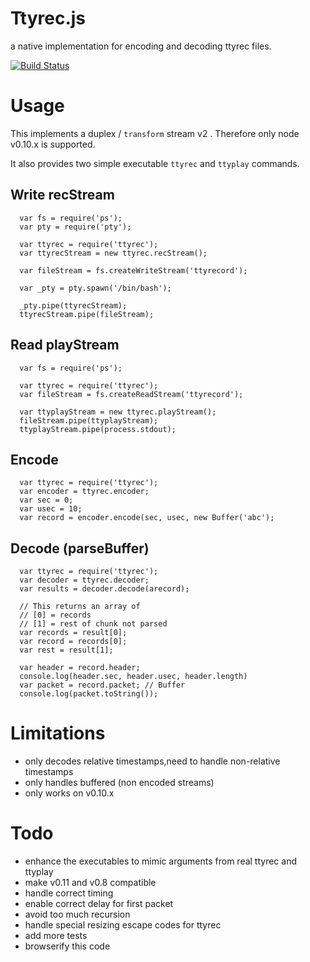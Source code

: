 # Ttyrec.js

a native implementation for encoding and decoding ttyrec files.

[![Build Status](https://travis-ci.org/jedi4ever/ttyrec.js.png)](https://travis-ci.org/jedi4ever/ttyrec.js)

# Usage
This implements a duplex / `transform` stream v2 .  Therefore only node v0.10.x is supported.

It also provides two simple executable `ttyrec` and `ttyplay` commands.

## Write recStream
```
  var fs = require('ps');
  var pty = require('pty');

  var ttyrec = require('ttyrec');
  var ttyrecStream = new ttyrec.recStream();

  var fileStream = fs.createWriteStream('ttyrecord');

  var _pty = pty.spawn('/bin/bash');

  _pty.pipe(ttyrecStream);
  ttyrecStream.pipe(fileStream);
```

## Read playStream
```
  var fs = require('ps');

  var ttyrec = require('ttyrec');
  var fileStream = fs.createReadStream('ttyrecord');

  var ttyplayStream = new ttyrec.playStream();
  fileStream.pipe(ttyplayStream);
  ttyplayStream.pipe(process.stdout);
```

## Encode
```
  var ttyrec = require('ttyrec');
  var encoder = ttyrec.encoder;
  var sec = 0;
  var usec = 10;
  var record = encoder.encode(sec, usec, new Buffer('abc');
```

## Decode (parseBuffer)
```
  var ttyrec = require('ttyrec');
  var decoder = ttyrec.decoder;
  var results = decoder.decode(arecord);

  // This returns an array of
  // [0] = records
  // [1] = rest of chunk not parsed
  var records = result[0];
  var record = records[0];
  var rest = result[1];

  var header = record.header;
  console.log(header.sec, header.usec, header.length)
  var packet = record.packet; // Buffer
  console.log(packet.toString());

```

# Limitations
- only decodes relative timestamps,need to handle non-relative timestamps
- only handles buffered (non encoded streams)
- only works on v0.10.x

# Todo
- enhance the executables to mimic arguments from real ttyrec and ttyplay
- make v0.11 and v0.8 compatible
- handle correct timing
- enable correct delay for first packet
- avoid too much recursion
- handle special resizing escape codes for ttyrec
- add more tests
- browserify this code

